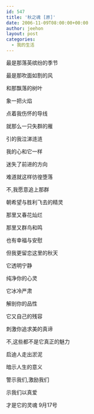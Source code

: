 ```yaml
---
id: 547
title: '秋之魂 [原]'
date: 2006-11-09T08:00:00+00:00
author: jeehon
layout: post
categories:
  - 我的生活
---
```

最是那落英缤纷的季节
  
最是那吹面如割的风
  
和那飘落的树叶
  
象一把火焰
  
点着我伤怀的导线
  
就那么一只失群的雁
  
引的我泣涕涟涟
  
我的心和它一样
  
迷失了前进的方向
  
难道就这样彷徨堕落
  
不,我愿意追上那群
  
朝希望与胜利飞去的精灵
  
那里又春花灿烂
  
那里又群鸟和鸣
  
也有幸福与安慰
  
但我更留恋这里的秋天
  
它透明宁静
  
纯净你的心灵
  
它冰冷严肃
  
解剖你的品性
  
它又自己的残容
  
刺激你追求美的真谛
  
不,这些都不是它真正的魅力
  
启迪人走出淤泥
  
暗示人生的意义
  
警示我们,激励我们
  
示我们以真爱
  
才是它的灵魂 9月17号